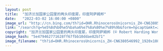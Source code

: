 ```yaml
---
layout: post
title:  "加济兰加国家公园里的两头印度犀，印度阿萨姆邦"
date:   "2022-03-02 16:00:00 +0800"
image_url: "http://cn.bing.com/th?id=OHR.RhinocerosUnicornis_ZH-CN6380546992_1920x1080.jpg&rf=LaDigue_1920x1080.jpg&pid=hp"
link: "/search?q=%e5%8d%b0%e5%ba%a6%e7%8a%80%e7%89%9b&form=hpcapt&mkt=zh-cn"
copyright: "加济兰加国家公园里的两头印度犀，印度阿萨姆邦 (© Robert Harding World Imagery/Shutterstock)"
image_hash: "5e479462771628ff67fbb10ddae82b71"
image_filename: "th?id=OHR.RhinocerosUnicornis_ZH-CN6380546992_1920x1080.jpg&rf=LaDigue_1920x1080.jpg&pid=hp"
---
```

